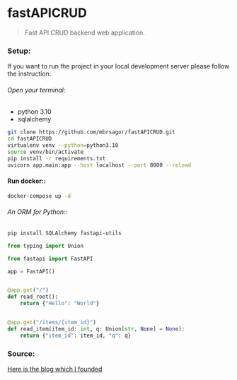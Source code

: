 # fastAPICRUD
> Fast API CRUD backend web application.

### Setup:
If you want to run the project in your local development server please follow the instruction.

###### Open your terminal:

- python 3.10
- sqlalchemy

```bash
git clone https://github.com/mbrsagor/fastAPICRUD.git
cd fastAPICRUD
virtualenv venv --python=python3.10
source venv/bin/activate
pip install -r requirements.txt
uvicorn app.main:app --host localhost --port 8000 --reload
```

#### Run docker::
```bash
docker-compose up -d
```

###### An ORM for Python::
```bash
pip install SQLAlchemy fastapi-utils
```


```python
from typing import Union

from fastapi import FastAPI

app = FastAPI()


@app.get("/")
def read_root():
    return {"Hello": "World"}


@app.get("/items/{item_id}")
def read_item(item_id: int, q: Union[str, None] = None):
    return {"item_id": item_id, "q": q}
```

### Source:
[Here is the blog which I founded](https://codevoweb.com/build-a-crud-app-with-fastapi-and-sqlalchemy/)
